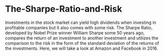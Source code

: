 # The-Sharpe-Ratio-and-Risk

Investments in the stock market can yield high dividends when investing in profitable companies but it also comes with some risk. The Sharpe Ratio, developed by Nobel Prize winner William Sharpe some 50 years ago, compares the return of an investment to another investment and utilizes the comparison to the risk in the form of the standard deviation of the returns of the investments.  Here, we will take a look at Amazon and Facebook in 2016.
